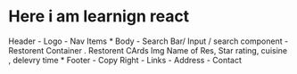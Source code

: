 # Here i am learnign react
 Header
        -   Logo
        -   Nav Items
    * Body
        -   Search Bar/ Input / search component
        -   Restorent Container 
            .   Restorent CArds
                Img
                Name of Res, Star rating, cuisine , delevry time
    * Footer
        -   Copy Right
        -   Links
        -   Address 
        -   Contact
